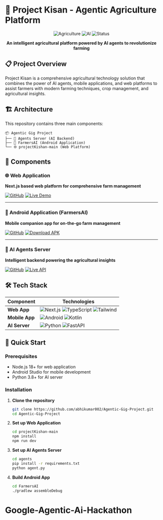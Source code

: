 # 🌾 Project Kisan - Agentic Agriculture Platform

<div align="center">

![Agriculture](https://img.shields.io/badge/Agriculture-🌱-green)
![AI](https://img.shields.io/badge/AI-🤖-blue)
![Status](https://img.shields.io/badge/Status-Active-brightgreen)

**An intelligent agricultural platform powered by AI agents to revolutionize farming**

</div>

## 📋 Project Overview

Project Kisan is a comprehensive agricultural technology solution that combines the power of AI agents, mobile applications, and web platforms to assist farmers with modern farming techniques, crop management, and agricultural insights.

## 🏗️ Architecture

This repository contains three main components:

```
📦 Agentic Gig Project
├── 🤖 Agents Server (AI Backend)
├── 📱 FarmersAI (Android Application)
└── 🌐 projectKishan-main (Web Platform)
```

## 🚀 Components

### 🌐 Web Application
**Next.js based web platform for comprehensive farm management**

[![GitHub](https://img.shields.io/badge/GitHub-Repository-black?logo=github)](https://github.com/Aftab2209/projectKishan)
[![Live Demo](https://img.shields.io/badge/Live-Demo-green?logo=vercel)](https://nextjs-app-424265826546.asia-south1.run.app)


---

### 📱 Android Application (FarmersAI)
**Mobile companion app for on-the-go farm management**

[![GitHub](https://img.shields.io/badge/GitHub-Repository-black?logo=github)](https://github.com/sachin6174/FarmersAI)
[![Download APK](https://img.shields.io/badge/Download-APK-blue?logo=android)](https://drive.google.com/drive/folders/1_FJi72zzwxGuzI0PfBYhssDP3-sfwriD)

---

### 🤖 AI Agents Server
**Intelligent backend powering the agricultural insights**

[![GitHub](https://img.shields.io/badge/GitHub-Repository-black?logo=github)](https://github.com/Aftab2209/agents.git)
[![Live API](https://img.shields.io/badge/Live-API-orange?logo=fastapi)](https://nextjs-app-424265826546.asia-south1.run.app)


## 🛠️ Tech Stack

<div align="center">

| Component | Technologies |
|-----------|-------------|
| **Web App** | ![Next.js](https://img.shields.io/badge/Next.js-black?logo=next.js) ![TypeScript](https://img.shields.io/badge/TypeScript-blue?logo=typescript) ![Tailwind](https://img.shields.io/badge/Tailwind-cyan?logo=tailwindcss) |
| **Mobile App** | ![Android](https://img.shields.io/badge/Android-green?logo=android) ![Kotlin](https://img.shields.io/badge/Kotlin-purple?logo=kotlin) |
| **AI Server** | ![Python](https://img.shields.io/badge/Python-yellow?logo=python) ![FastAPI](https://img.shields.io/badge/FastAPI-teal?logo=fastapi) |

</div>

## 🚀 Quick Start

### Prerequisites
- Node.js 18+ for web application
- Android Studio for mobile development
- Python 3.8+ for AI server

### Installation

1. **Clone the repository**
   ```bash
   git clone https://github.com/abhikumar002/Agentic-Gig-Project.git
   cd Agentic-Gig-Project
   ```

2. **Set up Web Application**
   ```bash
   cd projectKishan-main
   npm install
   npm run dev
   ```

3. **Set up AI Agents Server**
   ```bash
   cd agents
   pip install -r requirements.txt
   python agent.py
   ```

4. **Build Android App**
   ```bash
   cd FarmersAI
   ./gradlew assembleDebug
   ```
# Google-Agentic-Ai-Hackathon
